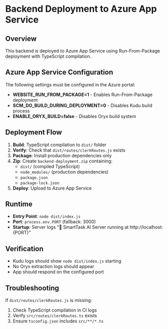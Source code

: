 # Backend Deployment to Azure App Service

## Overview
This backend is deployed to Azure App Service using Run-From-Package deployment with TypeScript compilation.

## Azure App Service Configuration
The following settings must be configured in the Azure portal:

- **WEBSITE_RUN_FROM_PACKAGE=1** - Enables Run-From-Package deployment
- **SCM_DO_BUILD_DURING_DEPLOYMENT=0** - Disables Kudu build process
- **ENABLE_ORYX_BUILD=false** - Disables Oryx build system

## Deployment Flow
1. **Build**: TypeScript compilation to `dist/` folder
2. **Verify**: Check that `dist/routes/clerkRoutes.js` exists
3. **Package**: Install production dependencies only
4. **Zip**: Create `backend-deployment.zip` containing:
   - `dist/` (compiled TypeScript)
   - `node_modules/` (production dependencies)
   - `package.json`
   - `package-lock.json`
5. **Deploy**: Upload to Azure App Service

## Runtime
- **Entry Point**: `node dist/index.js`
- **Port**: `process.env.PORT` (fallback: 3000)
- **Startup**: Server logs "🚀 SmartTask AI Server running at http://localhost:{PORT}"

## Verification
- Kudu logs should show `node dist/index.js` starting
- No Oryx extraction logs should appear
- App should respond on the configured port

## Troubleshooting
If `dist/routes/clerkRoutes.js` is missing:
1. Check TypeScript compilation in CI logs
2. Verify `src/routes/clerkRoutes.ts` exists
3. Ensure `tsconfig.json` includes `src/**/*.ts`
